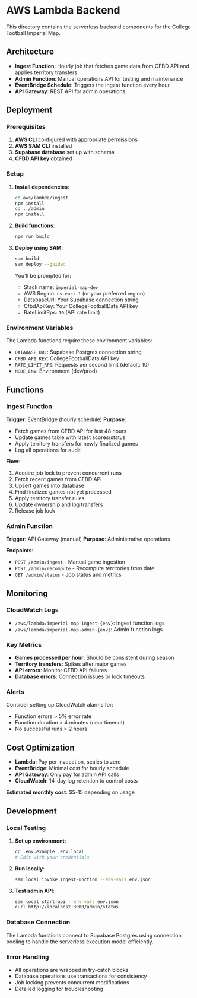 # AWS Lambda Backend

This directory contains the serverless backend components for the College Football Imperial Map.

## Architecture

- **Ingest Function**: Hourly job that fetches game data from CFBD API and applies territory transfers
- **Admin Function**: Manual operations API for testing and maintenance
- **EventBridge Schedule**: Triggers the ingest function every hour
- **API Gateway**: REST API for admin operations

## Deployment

### Prerequisites

1. **AWS CLI** configured with appropriate permissions
2. **AWS SAM CLI** installed
3. **Supabase database** set up with schema
4. **CFBD API key** obtained

### Setup

1. **Install dependencies**:
   ```bash
   cd aws/lambda/ingest
   npm install
   cd ../admin  
   npm install
   ```

2. **Build functions**:
   ```bash
   npm run build
   ```

3. **Deploy using SAM**:
   ```bash
   sam build
   sam deploy --guided
   ```

   You'll be prompted for:
   - Stack name: `imperial-map-dev`
   - AWS Region: `us-east-1` (or your preferred region)
   - DatabaseUrl: Your Supabase connection string
   - CfbdApiKey: Your CollegeFootballData API key
   - RateLimitRps: `10` (API rate limit)

### Environment Variables

The Lambda functions require these environment variables:

- `DATABASE_URL`: Supabase Postgres connection string
- `CFBD_API_KEY`: CollegeFootballData API key
- `RATE_LIMIT_RPS`: Requests per second limit (default: 10)
- `NODE_ENV`: Environment (dev/prod)

## Functions

### Ingest Function

**Trigger**: EventBridge (hourly schedule)
**Purpose**: 
- Fetch games from CFBD API for last 48 hours
- Update games table with latest scores/status
- Apply territory transfers for newly finalized games
- Log all operations for audit

**Flow**:
1. Acquire job lock to prevent concurrent runs
2. Fetch recent games from CFBD API
3. Upsert games into database
4. Find finalized games not yet processed
5. Apply territory transfer rules
6. Update ownership and log transfers
7. Release job lock

### Admin Function

**Trigger**: API Gateway (manual)
**Purpose**: Administrative operations

**Endpoints**:
- `POST /admin/ingest` - Manual game ingestion
- `POST /admin/recompute` - Recompute territories from date
- `GET /admin/status` - Job status and metrics

## Monitoring

### CloudWatch Logs

- `/aws/lambda/imperial-map-ingest-{env}`: Ingest function logs
- `/aws/lambda/imperial-map-admin-{env}`: Admin function logs

### Key Metrics

- **Games processed per hour**: Should be consistent during season
- **Territory transfers**: Spikes after major games
- **API errors**: Monitor CFBD API failures
- **Database errors**: Connection issues or lock timeouts

### Alerts

Consider setting up CloudWatch alarms for:
- Function errors > 5% error rate
- Function duration > 4 minutes (near timeout)
- No successful runs > 2 hours

## Cost Optimization

- **Lambda**: Pay per invocation, scales to zero
- **EventBridge**: Minimal cost for hourly schedule
- **API Gateway**: Only pay for admin API calls
- **CloudWatch**: 14-day log retention to control costs

**Estimated monthly cost**: $5-15 depending on usage

## Development

### Local Testing

1. **Set up environment**:
   ```bash
   cp .env.example .env.local
   # Edit with your credentials
   ```

2. **Run locally**:
   ```bash
   sam local invoke IngestFunction --env-vars env.json
   ```

3. **Test admin API**:
   ```bash
   sam local start-api --env-vars env.json
   curl http://localhost:3000/admin/status
   ```

### Database Connection

The Lambda functions connect to Supabase Postgres using connection pooling to handle the serverless execution model efficiently.

### Error Handling

- All operations are wrapped in try-catch blocks
- Database operations use transactions for consistency
- Job locking prevents concurrent modifications
- Detailed logging for troubleshooting